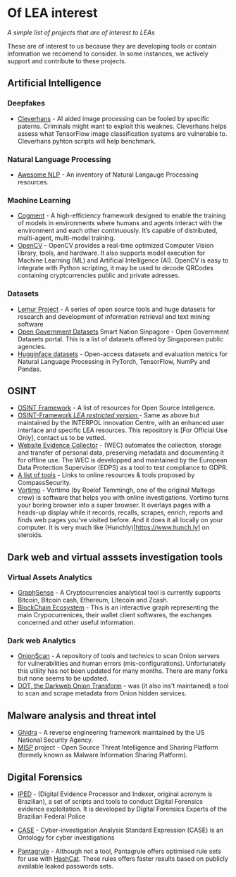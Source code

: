 # Of LEA interest
_A simple list of projects that are of interest to LEAs_

These are of interest to us because they are developing tools or contain information we recomend to consider. 
In some instances, we actively support and contribute to these projects.


## Artificial Intelligence
### Deepfakes
- [Cleverhans](http://github.com/tensorflow/cleverhans) - AI aided image processing can be fooled by specific paterns. Criminals might want to exploit this weaknes. Cleverhans helps assess what TensorFlow image classification systems are vulnerable to. Cleverhans pyhton scripts will help benchmark.

### Natural Language Processing
- [Awesome NLP](https://github.com/keon/awesome-nlp) - An inventory of Natural Langauge Processing resources.

### Machine Learning
- [Cogment](https://docs.cogment.ai) - A high-efficiency framework designed to enable the training of models in environments where humans and agents interact with the environment and each other continuously. It’s capable of distributed, multi-agent, multi-model training.
- [OpenCV](https://opencv.org) - OpenCV provides a real-time optimized Computer Vision library, tools, and hardware. It also supports model execution for Machine Learning (ML) and Artificial Intelligence (AI). OpenCV is easy to integrate with Python scripting, it may be used to decode QRCodes containing cryptcurrencies public and private adresses.

### Datasets
- [Lemur Project](http://www.lemurproject.org) - A series of open source tools and huge datasets for research and development of information retrieval and text mining software
- [Open Government Datasets](https://www.smartnation.gov.sg/resources/open-data-resources) Smart Nation Sinpagore - Open Government Datasets portal. This is a list of datasets offered by Singaporean public agencies.
- [Hugginface datasets](https://github.com/huggingface/datasets) - Open-access datasets and evaluation metrics for Natural Language Processing in PyTorch, TensorFlow, NumPy and Pandas.

## OSINT
- [OSINT Framework](https://github.com/lockfale/OSINT-Framework) - A list of resources for Open Source Inteligence.
- [OSINT-Framework *LEA restricted version* ](https://github.com/INTERPOL-Innovation-Centre/OSINT-Framework) - Same as above but maintained by the INTERPOL innovation Centre, with an enhanced user interface and specific LEA resources. This repository is [For Official Use Only], contact us to be vetted.
- [Website Evidence Collector](https://github.com/EU-EDPS/website-evidence-collector) - (WEC) automates the collection, storage and transfer of personal data, preserving metadata and documenting it for offline use. The WEC is developped and maintained by the European Data Protection Supervisor (EDPS) as a tool to test compliance to GDPR.
- [A list of tools](https://git.io/secres) - Links to online resources & tools proposed by CompassSecurity.  
- [Vortimo](https://www.vortimo.com/) - Vortimo (by Roelof Temmingh, one of the original Maltego crew) is software that helps you with online investigations. Vortimo turns your boring browser into a super browser. It overlays pages with a heads-up display while it records, recalls, scrapes, enrich, reports and finds web pages you’ve visited before. And it does it all locally on your computer. It is very much like (Hunchly)[https://www.hunch.ly] on steroids.

## Dark web and virtual asssets investigation tools
### Virtual Assets Analytics
- [GraphSense](https://github.com/graphsense) - A Cryptocurrencies analytical tool is currently supports Bitcoin, Bitcoin cash, Ethereum, Litecoin and Zcash.
- [BlockChain Ecosystem](https://kumu.io/VincentD/the-blockchain-ecosystems-of-cryptocurrencies-exchangers-wallets-and-explorers#blockchains-ecosystems) - This is an interactive graph representing the main Crypocurrenices, their wallet client softwares, the exchanges concerned and other useful information.
### Dark web Analytics
- [OnionScan](https://github.com/s-rah/onionscan) - A repository of tools and technics to scan Onion servers for vulnerabilities and human errors (mis-configurations). Unfortunately this utility has not been updated for many months. There are many forks but none seems to be updated.
- [DOT, the Darkweb Onion Transform]() - was (it also ins't maintained) a tool to scan and scrape metadata from Onion hidden services.

## Malware analysis and threat intel
- [Ghidra](https://github.com/NationalSecurityAgency/ghidra) - A reverse engineering framework maintained by the US National Security Agency.
- [MISP](https://github.com/MISP) project - Open Source Threat Intelligence and Sharing Platform (formely known as Malware Information Sharing Platform).

## Digital Forensics
- [IPED](https://github.com/lfcnassif/IPED) - (Digital Evidence Processor and Indexer, original acronym is Brazilian), a set of scripts and tools to conduct Digital Forensics evidence exploitation. It is developed by Digital Forensics Experts of the Brazilian Federal Police

- [CASE](https://github.com/casework) - Cyber-investigation Analysis Standard Expression (CASE) is an Ontology for cyber investigations
- [Pantagrule](https://github.com/rarecoil/pantagrule) - Although not a tool, Pantagrule offers optimised rule sets for use with [HashCat](https://hashcat.net/hashcat/). These rules offers faster results based on publicly available leaked passwords sets.
